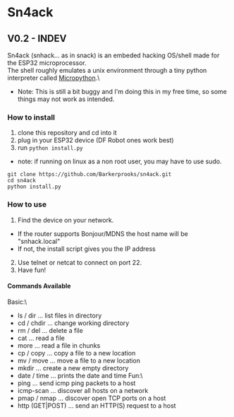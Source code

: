 # Sn4ack

## V0.2 - INDEV
Sn4ack (snhack... as in snack) is an embeded hacking OS/shell made for the ESP32 microprocessor.\
The shell roughly emulates a unix environment through a tiny python interpreter called [Micropython](https://micropython.org).\
- Note: This is still a bit buggy and I'm doing this in my free time, so some things may not work as intended.

### How to install
1. clone this repository and cd into it
2. plug in your ESP32 device (DF Robot ones work best)
3. run ```python install.py```
 - note: if running on linux as a non root user, you may have to use sudo.
```
git clone https://github.com/Barkerprooks/sn4ack.git
cd sn4ack
python install.py
```
### How to use
1. Find the device on your network.
 - If the router supports Bonjour/MDNS the host name will be "snhack.local"
 - If not, the install script gives you the IP address
2. Use telnet or netcat to connect on port 22.
3. Have fun!

#### Commands Available
Basic:\
- ls / dir		... list files in directory
- cd / chdir 		... change working directory
- rm / del		... delete a file
- cat  			... read a file
- more 			... read a file in chunks
- cp / copy		... copy a file to a new location
- mv / move		... move a file to a new location
- mkdir			... create a new empty directory
- date / time		... prints the date and time
Fun:\
- ping 			... send icmp ping packets to a host
- icmp-scan 		... discover all hosts on a network
- pmap / nmap		... discover open TCP ports on a host
- http (GET|POST) <url> ... send an HTTP(S) request to a host
